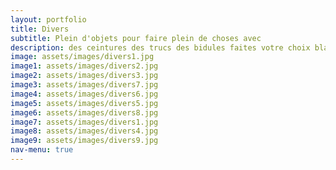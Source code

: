 ```yaml
---
layout: portfolio
title: Divers
subtitle: Plein d'objets pour faire plein de choses avec
description: des ceintures des trucs des bidules faites votre choix blablabla
image: assets/images/divers1.jpg
image1: assets/images/divers2.jpg
image2: assets/images/divers3.jpg
image3: assets/images/divers7.jpg
image4: assets/images/divers6.jpg
image5: assets/images/divers5.jpg
image6: assets/images/divers8.jpg
image7: assets/images/divers1.jpg
image8: assets/images/divers4.jpg
image9: assets/images/divers9.jpg
nav-menu: true
---
```

